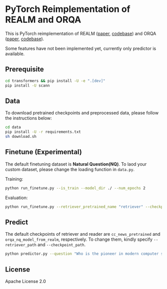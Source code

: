 # PyTorch Reimplementation of REALM and ORQA

This is PyTorch reimplementation of REALM ([paper](https://arxiv.org/abs/2002.08909), [codebase](https://github.com/google-research/language/tree/master/language/realm)) and ORQA ([paper](https://arxiv.org/abs/1906.00300), [codebase](https://github.com/google-research/language/tree/master/language/orqa)). 

Some features have not been implemented yet, currently only predictor is available.


## Prerequisite

```bash
cd transformers && pip install -U -e ".[dev]"
pip install -U scann
```

## Data

To download pretrained checkpoints and preprocessed data, please follow the instructions below:

```bash
cd data
pip install -U -r requirements.txt
sh download.sh
```

## Finetune (Experimental)

The default finetuning dataset is **Natural Question(NQ)**. To laod your custom dataset, please change the loading function in `data.py`.

Training:

```bash
python run_finetune.py --is_train --model_dir ./ --num_epochs 2
```

Evaluation:

```bash
python run_finetune.py --retriever_pretrained_name "retriever" --checkpoint_pretrained_name "reader"
```

## Predict

The default checkpoints of retriever and reader are `cc_news_pretrained` and `orqa_nq_model_from_realm`, respectively. To change them, kindly specify `--retriever_path` and `--checkpoint_path`.

```bash
python predictor.py --question "Who is the pioneer in modern computer science?"
```

## License

Apache License 2.0